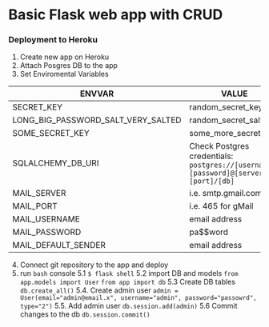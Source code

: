 # Basic Flask web app with CRUD
### Deployment to Heroku
1. Create new app on Heroku
2. Attach Posgres DB to the app
3. Set Enviromental Variables

| ENVVAR  | VALUE |
| ------------- | ------------- |
| SECRET_KEY | random_secret_key |
| LONG_BIG_PASSWORD_SALT_VERY_SALTED | random_secret_salt |
| SOME_SECRET_KEY | some_more_secret_key |
| SQLALCHEMY_DB_URI | Check Postgres credentials: ```postgres://[username]:[password]@[server]:[port]/[db]```  |
| MAIL_SERVER | i.e. smtp.gmail.com |
| MAIL_PORT | i.e. 465 for gMail |
| MAIL_USERNAME | email address |
| MAIL_PASSWORD | pa$$word |
| MAIL_DEFAULT_SENDER | email address|
4. Connect git repository to the app and deploy
5. run ```bash``` console
5.1 ```$ flask shell```
5.2 import DB and models
```from app.models import User```
```from app import db```
5.3 Create DB tables
```db.create_all()```
5.4. Create admin user
```admin = User(email="admin@email.x", username="admin", password="passowrd", type="2")```
5.5. Add admin user
```db.session.add(admin)```
5.6 Commit changes to the db
```db.session.commit()```
